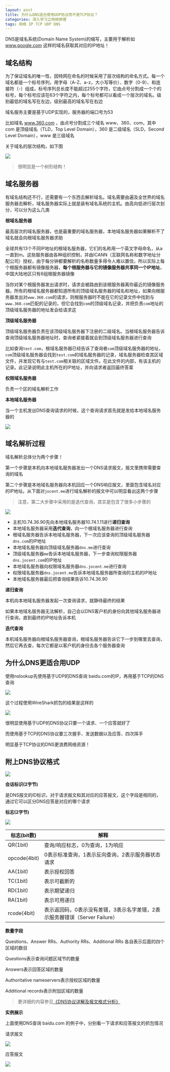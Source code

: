 ```yaml
---
layout: post
title: 为什么DNS适合使用UDP协议而不是TCP协议？
categories: 深入学习之网络原理 
tags: 网络 IP TCP UDP DNS
---
```


DNS是域名系统(Domain Name System)的缩写，主要用于解析如 www.google.com 这样的域名获取其对应的IP地址！

## 域名结构

为了保证域名的唯一性，因特网在命名的时候采用了层次结构的命名方式。每一个域名都是一个标号序列，用字母（A-Z、a-z，大小写等价）、数字（0-9）、和连接符（-）组成，标号序列总长度不能超过255个字符，它由点号分割成一个个的标号，每个标号应该在63个字符之内，每个标号都可以看成一个层次的域名。级别最低的域名写在左边，级别最高的域名写在右边

域名服务主要是基于UDP实现的，服务器的端口号为53

比如域名 www.360.com ，由点号分割成三个域名 www、360、com，其中 com 是顶级域名（TLD，Top Level Domain），360 是二级域名（SLD，Second Level Domain），www 是三级域名

关于域名的层次结构，如下图

![](../media/image/2018-06-04/01.png)

>很明显是一个树形结构！

## 域名服务器

有域名结构还不行，还需要有一个东西去解析域名。域名需要由遍及全世界的域名服务器去解析，域名服务器实际上就是装有域名系统的主机。由高向低进行层次划分，可以分为这么几类

**根域名服务器**

最高层次的域名服务器，也是最重要的域名服务器，本地域名服务器如果解析不了域名就会向根域名服务器求助

全球共有13个不同IP地址的根域名服务器，它们的名称用一个英文字母命名，从a一直到m。这些服务器由各种组织控制，并由ICANN（互联网名称和数字地址分配公司）授权，由于每分钟都要解析的名称数量多得令人难以置信，所以实际上每个根服务器都有镜像服务器，**每个根服务器与它的镜像服务器共享同一个IP地址**，中国大陆地区只有6组根服务器镜像

当你对某个根服务器发出请求时，请求会被路由到该根服务器离你最近的镜像服务器。所有的根域名服务器都知道所有的顶级域名服务器的域名和地址，如果向根服务器发出对`www.360.com`的请求，则根服务器时不能在它的记录文件中找到与`www.360.com`匹配的记录的，但它会找到`com`的顶级域名记录，并把负责`com`地址的顶级域名服务器的地址发会给请求这

**顶级域名服务器**

顶级域名服务器负责在该顶级域名服务器下注册的二级域名。当根域名服务器告诉查询顶级域名服务器地址时，查询者紧接着就会到顶级域名服务器进行查询

比如查询`test.com`，根域名服务器已经告诉了查询者`com`顶级域名服务器的地址，`com`顶级域名服务器会找到`test.com`的域名服务器的记录，域名服务器检查其区域文件，并发现它有与`test.com`相关联的区域文件。在此文件的内部，有该主机的记录。此记录说明此主机所在的IP地址，并向请求者返回最终答案

**权限域名服务器**

负责一个区的域名解析工作

**本地域名服务器**

当一个主机发出DNS查询请求的时候，这个查询请求首先就是发给本地域名服务器的

![](../media/image/2018-06-04/02.png)

## 域名解析过程

域名解析总体分为两个步骤！

第一个步骤是本机向本地域名服务器发出一个DNS请求报文，报文里携带需要查询的域名

第二个步骤是本地域名服务器向本机回应一个DNS响应报文，里面包含域名对应的IP地址。从下面对`jocent.me`进行域名解析的报文中可以明显看出这两个步骤

>注意，第二大步骤中采用的是迭代查询，其实是包含了很多小步骤的

![](../media/image/2018-06-04/03.png)

* 主机10.74.36.90先向本地域名服务器10.74.1.11进行**递归查询**
* 本地域名服务器采用**迭代查询**，向一个根域名服务器进行查询
* 根域名服务器告诉本地域名服务器，下一次应该查询的顶级域名服务器`dns.com`的IP地址
* 本地域名服务器向顶级域名服务器`dns.me`进行查询
* 顶级域名服务器`me`告诉本地域名服务器，下一步查询权限服务器`dns.jocent.com`的IP地址
* 本地域名服务器向权限域名服务器`dns.jocent.me`进行查询
* 权限域名服务器`dns.jocent.me`告诉本地域名服务器所查询的主机的IP地址
* 本地域名服务器最后把查询结果告诉10.74.36.90

**递归查询**

本机向本地域名服务器发起一次查询请求，就静待最终的结果

如果本地域名服务器无法解析，自己会以DNS客户机的身份向其他域名服务器进行查询，直到最终的IP地址告诉本机

**迭代查询**

本机域名服务器向根域名服务器查询，根域名服务器告诉它下一步到哪里去查询，然后它再去查，每次它都是以客户机的身份去各个服务器查询

## 为什么DNS更适合用UDP

使用nslookup先使用基于UDP的DNS查询 baidu.com的IP，再用基于TCP的DNS查询

![](../media/image/2018-06-04/04.png)

这个过程使用WireShark抓包的结果是这样的

![](../media/image/2018-06-04/05.png)

很明显使用基于UDP的DNS协议只要一个请求、一个应答就好了

而使用基于TCP的DNS协议要三次握手、发送数据以及应答、四次挥手

明显基于TCP协议的DNS更浪费网络资源！

## 附上DNS协议格式

![](../media/image/2018-06-04/06.png)

**会话标识(2字节)**

是DNS报文的ID标识，对于请求报文和其对应的应答报文，这个字段是相同的，通过它可以区分DNS应答是对应的哪个请求

**标志(2字节)**

![](../media/image/2018-06-04/07.png)

标志(bit数)   | 解释
--------------|-----------------
QR(1bit)      | 查询/响应标志，0为查询，1为响应
opcode(4bit)  | 0表示标准查询，1表示反向查询，2表示服务器状态请求
AA(1bit)      | 表示授权回答
TC(1bit)      | 表示可截断的
RD(1bit)      | 表示期望递归
RA(1bit)      | 表示可用递归
rcode(4bit)   | 表示返回码，0表示没有差错，3表示名字差错，2表示服务器错误（Server Failure）

**数量字段**

Questions、Answer RRs、Authority RRs、Additional RRs 各自表示后面的四个区域的数目

Questions表示查询问题区域节的数量

Answers表示回答区域的数量

Authoritative nameservers表示授权区域的数量

Additional records表示附加区域的数量

>更详细的内容参见[《DNS协议详解及报文格式分析》](https://blog.csdn.net/tianxuhong/article/details/74922454)

**实例展示**

上面使用DNS查询 baidu.com 的例子中，分别看一下请求和应答报文的抓包情况

请求报文

![](../media/image/2018-06-04/08.png)

应答报文

![](../media/image/2018-06-04/09.png)

